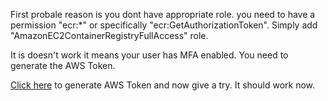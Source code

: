 First probale reason is you dont have appropriate role. you need to have a permission "ecr:*" or specifically "ecr:GetAuthorizationToken".
Simply add "AmazonEC2ContainerRegistryFullAccess" role.

It is doesn't work it means your user has MFA enabled. You need to generate the AWS Token.

[Click here](https://github.com/e2eSolutionArchitect/kedb/blob/main/aws/generate%20aws%20session%20token.md) to generate AWS Token and now give a try. It should work now. 
